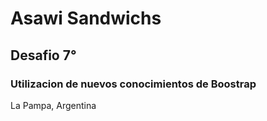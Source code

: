 # Asawi Sandwichs

## Desafio 7°

### Utilizacion de nuevos conocimientos de Boostrap

La Pampa, Argentina
